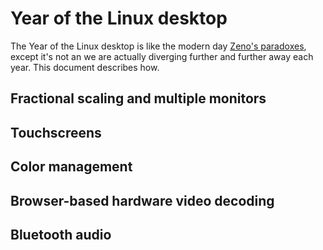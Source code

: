 # Year of the Linux desktop

The Year of the Linux desktop is like the modern day [Zeno's paradoxes](https://en.wikipedia.org/wiki/Zeno%27s_paradoxes), except it's not an we are actually diverging further and further away each year. This document describes how.

## Fractional scaling and multiple monitors

## Touchscreens

## Color management

## Browser-based hardware video decoding

## Bluetooth audio
